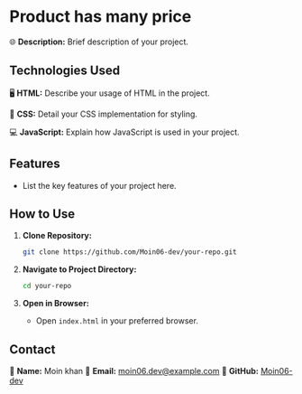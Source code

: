 # Product has many price

🌐 **Description:** Brief description of your project.

## Technologies Used

🖥️ **HTML:** Describe your usage of HTML in the project.

🎨 **CSS:** Detail your CSS implementation for styling.

💻 **JavaScript:** Explain how JavaScript is used in your project.

## Features

- List the key features of your project here.

## How to Use

1. **Clone Repository:**
   ```bash
   git clone https://github.com/Moin06-dev/your-repo.git
   ```

2. **Navigate to Project Directory:**
   ```bash
   cd your-repo
   ```

3. **Open in Browser:**
   - Open `index.html` in your preferred browser.


## Contact

👤 **Name:** Moin khan
📧 **Email:** moin06.dev@example.com
🔗 **GitHub:** [Moin06-dev](https://github.com/Moin06-dev/)
